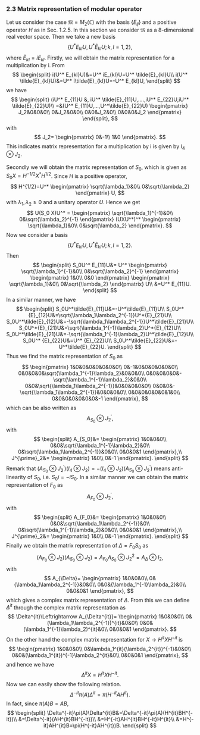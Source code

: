 <h3> 2.3 Matrix representation of modular operator </h3>

Let us consider the case $\mathfrak{M}=M_2(\mathbb{C})$ with the basis $\{E_{ij}\}$  and a positive operator $H$ as in Sec. 1.2.5.
In this section we consider $\mathfrak{M}$ as a $8$-dimensional real vector space. Then we take a new basis
$$
\{ U^* E_{kl}U,U^* \tilde{E}_{kl}U; k,l=1,2 \},
$$
where $\tilde{E}_{kl}=iE_{kl}$.
Firstly, we will obtain the  matrix representation for a multiplication by i.
From
$$
\begin{split}
i(U^* E_{kl}U)&=U^* iE_{kl}U=U^* \tilde{E}_{kl}U\\
i(U^* \tilde{E}_{kl}U)&=U^* i\tilde{E}_{kl}U=-U^* E_{kl}U,
\end{split}
$$
we have
$$
\begin{split}
(iU^* E_{11}U &, iU^* \tilde{E}_{11}U,....,iU^* E_{22}U,iU^* \tilde{E}_{22}U)\\
=&(U^* E_{11}U,...,U^*\tilde{E}_{22}U)
\begin{pmatrix}
J_2&0&0&0\\
0&J_2&0&0\\
0&0&J_2&0\\
0&0&0&J_2
\end{pmatrix}
\end{split},
$$
with
$$
J_2=
\begin{pmatrix}
0&-1\\
1&0
\end{pmatrix}.
$$
This indicates matrix representation for a multiplication by i is given by
$I_4\otimes J_2$.

Secondly we will obtain the matrix representation of $S_0$, which is given as $S_0X=H^{-1/2}X^*H^{1/2}$.
Since $H$ is a positive operator,
$$
H^{1/2}=U^*
\begin{pmatrix}
\sqrt{\lambda_1}&0\\
0&\sqrt{\lambda_2}
\end{pmatrix}
U,
$$
with ${\lambda_1},{\lambda_2}\geq 0$ and a unitary operator $U$.
Hence we get
$$
U(S_0 X)U^* =
\begin{pmatrix}
\sqrt{\lambda_1}^{-1}&0\\
0&\sqrt{\lambda_2}^{-1}
\end{pmatrix}
(UXU^*)^*
\begin{pmatrix}
\sqrt{\lambda_1}&0\\
0&\sqrt{\lambda_2}
\end{pmatrix}.
$$
Now we consider a basis
$$
\{U^* E_{kl} U,U^* \tilde{E}_{kl} U; k,l=1,2\}.
$$
Then
$$
\begin{split}
S_0U^* E_{11}U&=
U^*
\begin{pmatrix}
\sqrt{\lambda_1}^{-1}&0\\
0&\sqrt{\lambda_2}^{-1}
\end{pmatrix}
\begin{pmatrix}
1&0\\
0&0
\end{pmatrix}
\begin{pmatrix}
\sqrt{\lambda_1}&0\\
0&\sqrt{\lambda_2}
\end{pmatrix}
U\\
&=U^* E_{11}U.
\end{split}
$$
In a similar manner, we have
$$
\begin{split}
S_0U^*\tilde{E}_{11}U&=-U^*\tilde{E}_{11}U\\
S_0U^*{E}_{12}U&=\sqrt{\lambda_1\lambda_2^{-1}}U^*{E}_{21}U\\
S_0U^*\tilde{E}_{12}U&=-\sqrt{\lambda_1\lambda_2^{-1}}U^*\tilde{E}_{21}U\\
S_0U^*{E}_{21}U&=\sqrt{\lambda_1^{-1}\lambda_2}U^*{E}_{12}U\\
S_0U^*\tilde{E}_{21}U&=-\sqrt{\lambda_1^{-1}\lambda_2}U^*\tilde{E}_{12}U\\
S_0U^* {E}_{22}U&=U^* {E}_{22}U\\
S_0U^*\tilde{E}_{22}U&=-U^*\tilde{E}_{22}U.
\end{split}
$$
Thus we find the matrix representation of $S_0$ as
$$
\begin{pmatrix}
1&0&0&0&0&0&0&0\\
0&-1&0&0&0&0&0&0\\
0&0&0&0&\sqrt{\lambda_1^{-1}\lambda_2}&0&0&0\\
0&0&0&0&0&-\sqrt{\lambda_1^{-1}\lambda_2}&0&0\\
0&0&\sqrt{\lambda_1\lambda_2^{-1}}&0&0&0&0&0\\
0&0&0&-\sqrt{\lambda_1\lambda_2^{-1}}&0&0&0&0\\
0&0&0&0&0&0&1&0\\
0&0&0&0&0&0&0&-1
\end{pmatrix},
$$
which can be also written as
$$
A_{S_0}\otimes J^{\prime}_2,
$$
with
$$
\begin{split}
A_{S_0}&=
\begin{pmatrix}
1&0&0&0\\
0&0&\sqrt{\lambda_1^{-1}\lambda_2}&0\\
0&\sqrt{\lambda_1\lambda_2^{-1}}&0&0\\
0&0&0&1
\end{pmatrix},\\
J^{\prime}_2&=
\begin{pmatrix}
1&0\\
0&-1
\end{pmatrix}.
\end{split}
$$
Remark that $(A_{S_0}\otimes J^{\prime}_2)(I_4\otimes J_2)=-(I_4\otimes J_2)(A_{S_0}\otimes J^{\prime}_2)$
means anti-linearity of $S_0$, i.e. $S_0i=-iS_0$.
In a similar manner we can obtain
the matrix representation of $F_0$ as
$$
A_{F_0}\otimes J^{\prime}_2,
$$
with
$$
\begin{split}
A_{F_0}&=
\begin{pmatrix}
1&0&0&0\\
0&0&\sqrt{\lambda_1\lambda_2^{-1}}&0\\
0&\sqrt{\lambda_1^{-1}\lambda_2}&0&0\\
0&0&0&1
\end{pmatrix},\\
J^{\prime}_2&=
\begin{pmatrix}
1&0\\
0&-1
\end{pmatrix}.
\end{split}
$$
Finally we obtain the matrix representation
of $\Delta=F_0S_0$ as
$$
(A_{F_0}\otimes J_2)(A_{S_0}\otimes J_2)=
A_{F_0}A_{S_0}\otimes J_2^2
=A_{\Delta}\otimes I_2,
$$
with
$$
A_{\Delta}=
\begin{pmatrix}
1&0&0&0\\
0&{\lambda_1\lambda_2^{-1}}&0&0\\
0&0&{\lambda_1^{-1}\lambda_2}&0\\
0&0&0&1
\end{pmatrix},
$$
which gives a complex matrix representation of $\Delta$.
From this we can define $\Delta^{it}$
through the complex matrix representation as
$$
\Delta^{it}\Leftrightarrow
A_{\Delta^{it}}=
\begin{pmatrix}
1&0&0&0\\
0&(\lambda_1\lambda_2^{-1})^{it}&0&0\\
0&0&(\lambda_1^{-1}\lambda_2)^{it}&0\\
0&0&0&1
\end{pmatrix}.
$$
On the other hand the complex matrix representation for $X\to H^{it}XH^{-it}$
is
$$
\begin{pmatrix}
1&0&0&0\\
0&\lambda_1^{it}(\lambda_2^{it})^{-1}&0&0\\
0&0&(\lambda_1^{it})^{-1}\lambda_2^{it}&0\\
0&0&0&1
\end{pmatrix},
$$
and hence we have
$$
\Delta^{it}X=H^{it}XH^{-it}.
$$
Now we can easily show the following relation.
$$
\Delta^{-it}\pi(A)\Delta^{it} =\pi(H^{-it}AH^{it}).
$$
In fact,
since $\pi(A)B=AB$,
$$
\begin{split}
\Delta^{-it}\pi(A)\Delta^{it}B&=\Delta^{-it}\pi(A)(H^{it}BH^{-it})\\
&=\Delta^{-it}(AH^{it}BH^{-it})\\
&=H^{-it}AH^{it}BH^{-it}H^{it}\\
&=H^{-it}AH^{it}B=\pi(H^{-it}AH^{it})B.
\end{split}
$$
